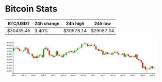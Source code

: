# Bitcoin Stats

BTC/USDT|24h change|24h high|24h low|
|---|---|---|---|
|$30435.45|3.40%|$30578.14|$29087.04|

<img src="./chart.svg">
